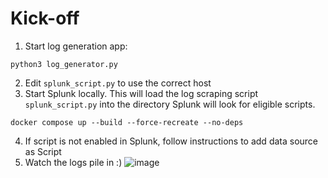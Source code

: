 # Kick-off
1. Start log generation app:
```
python3 log_generator.py
```
2. Edit `splunk_script.py` to use the correct host
3. Start Splunk locally. This will load the log scraping script `splunk_script.py` into the directory Splunk will look for eligible scripts.
```
docker compose up --build --force-recreate --no-deps
```
4. If script is not enabled in Splunk, follow instructions to add data source as Script
5. Watch the logs pile in :)
![image](https://github.com/user-attachments/assets/c56ea289-9852-40f0-8a5f-b35bc7b863e7)
